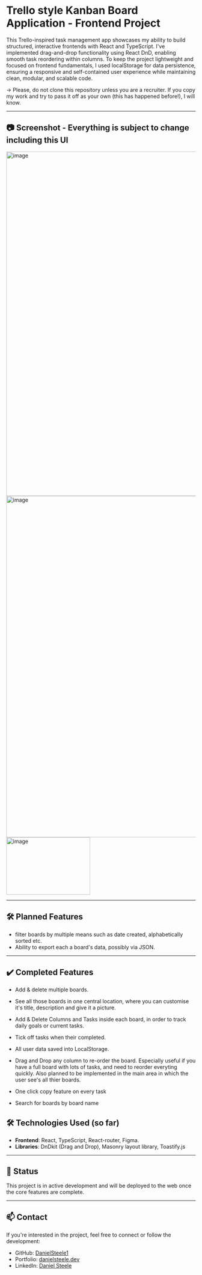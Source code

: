 # Trello style Kanban Board Application - Frontend Project

This Trello-inspired task management app showcases my ability to build structured, interactive frontends with React and TypeScript. 
I've implemented drag-and-drop functionality using React DnD, enabling smooth task reordering within columns.
To keep the project lightweight and focused on frontend fundamentals, I used localStorage for data persistence, ensuring a responsive and self-contained user experience while maintaining clean, modular, and scalable code.

 -> Please, do not clone this repository unless you are a recruiter. If you copy my work and try to pass it off as your own (this has happened before!), I will know. 

---
## 📷 Screenshot - Everything is subject to change including this UI

<img width="1607" height="917" alt="image" src="https://github.com/user-attachments/assets/7c7c709a-2a9f-446b-8a54-947b47fbd7b6" />

<img width="1782" height="909" alt="image" src="https://github.com/user-attachments/assets/4f00deb5-5a4f-4e8e-b509-73000ec5b567" />

<img width="223" height="153" alt="image" src="https://github.com/user-attachments/assets/21b31200-745e-4851-8b34-5ebd6d58b7d0" />

---
## 🛠 Planned Features

- filter boards by multiple means such as date created, alphabetically sorted etc. 
- Ability to export each a board's data, possibly via JSON. 

---

## ✔️ Completed Features
- Add & delete multiple boards.
- See all those boards in one central location, where you can customise it's title, description and give it a picture.
- Add & Delete Columns and Tasks inside each board, in order to track daily goals or current tasks.
- Tick off tasks when their completed.
- All user data saved into LocalStorage. 
- Drag and Drop any column to re-order the board. Especially useful if you have a full board with lots of tasks, and need to reorder everyting quickly. Also planned to be implemented in the main area in which the user see's all thier boards.

- One click copy feature on every task
- Search for boards by board name

## 🛠 Technologies Used (so far)

- **Frontend**: React, TypeScript, React-router, Figma.
- **Libraries**: DnDkit (Drag and Drop), Masonry layout library, Toastify.js

---

## 📌 Status

This project is in active development and will be deployed to the web once the core features are complete. 

---

## 📫 Contact

If you're interested in the project, feel free to connect or follow the development:

- GitHub: [DanielSteele1](https://github.com/DanielSteele1)
- Portfolio: [danielsteele.dev](https://danielsteele.dev)
- LinkedIn: [Daniel Steele](https://www.linkedin.com/in/daniel-steele1)
